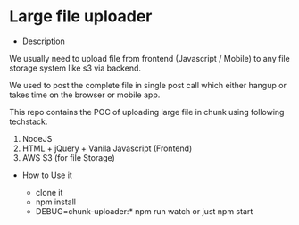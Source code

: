 # Large file uploader

- Description

We usually need to upload file from frontend (Javascript / Mobile) to any file storage system like s3 via backend.

We used to post the complete file in single post call which either hangup or takes time on the browser or mobile app.

This repo contains the POC of uploading large file in chunk using following techstack.

1. NodeJS
2. HTML + jQuery + Vanila Javascript (Frontend)
3. AWS S3 (for file Storage)


- How to Use it

  - clone it
  - npm install
  - DEBUG=chunk-uploader:* npm run watch or just npm start

